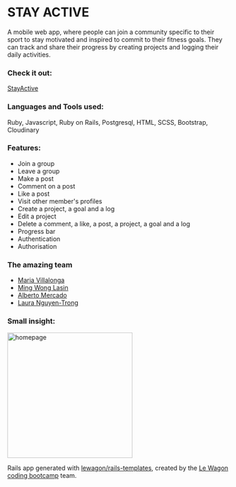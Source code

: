 <h1>STAY ACTIVE</h1>
A mobile web app, where people can join a community specific to their sport to stay motivated and inspired to commit to their fitness goals. They can track and share their progress by creating projects and logging their daily activities. 

<h3>Check it out:</h3> 
<a href="https://www.stayactivecommunity.me" target="_blank">StayActive</a>

<h3>Languages and Tools used:</h3> Ruby, Javascript, Ruby on Rails, Postgresql, HTML, SCSS, Bootstrap, Cloudinary

<h3>Features:</h3>

- Join a group
- Leave a group
- Make a post
- Comment on a post
- Like a post
- Visit other member's profiles
- Create a project, a goal and a log
- Edit a project
- Delete a comment, a like, a post, a project, a goal and a log
- Progress bar
- Authentication
- Authorisation

<h3>The amazing team</h3>

- <a href="https://github.com/mvillalongacdv" target="_blank">Maria Villalonga</a>
- <a href="https://github.com/ming-wl" target="_blank">Ming Wong Lasin</a>
- <a href="https://github.com/amercadoarriola" target="_blank">Alberto Mercado </a>
- <a href="https://github.com/laurangt" target="_blank">Laura Nguyen-Trong </a>


<h3>Small insight:</h3>

<img width="283" alt="homepage" src="https://user-images.githubusercontent.com/107079059/207379916-3badc312-f744-4431-8400-dc23482cfec9.png">

Rails app generated with [lewagon/rails-templates](https://github.com/lewagon/rails-templates), created by the [Le Wagon coding bootcamp](https://www.lewagon.com) team.
